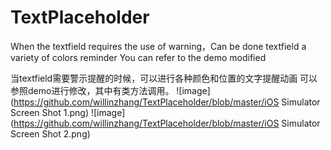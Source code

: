 # TextPlaceholder
When the textfield requires the use of warning，Can be done textfield a variety of colors reminder
You can refer to the demo modified

当textfield需要警示提醒的时候，可以进行各种颜色和位置的文字提醒动画
可以参照demo进行修改，其中有类方法调用。
![image](https://github.com/willinzhang/TextPlaceholder/blob/master/iOS Simulator Screen Shot 1.png)
![image](https://github.com/willinzhang/TextPlaceholder/blob/master/iOS Simulator Screen Shot 2.png)

